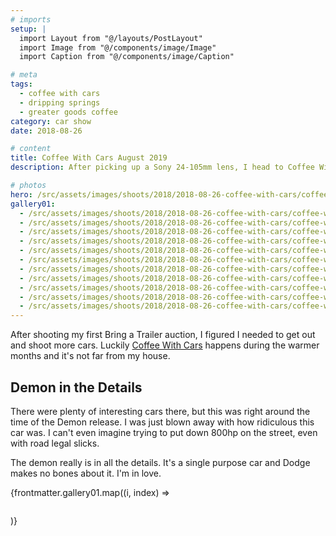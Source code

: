 ```yaml
---
# imports
setup: |
  import Layout from "@/layouts/PostLayout"
  import Image from "@/components/image/Image"
  import Caption from "@/components/image/Caption"

# meta
tags:
  - coffee with cars
  - dripping springs
  - greater goods coffee
category: car show
date: 2018-08-26

# content
title: Coffee With Cars August 2019
description: After picking up a Sony 24-105mm lens, I head to Coffee With Cars.

# photos
hero: /src/assets/images/shoots/2018/2018-08-26-coffee-with-cars/coffee-with-cars-2018_002.jpg
gallery01:
  - /src/assets/images/shoots/2018/2018-08-26-coffee-with-cars/coffee-with-cars-2018_001.jpg
  - /src/assets/images/shoots/2018/2018-08-26-coffee-with-cars/coffee-with-cars-2018_002.jpg
  - /src/assets/images/shoots/2018/2018-08-26-coffee-with-cars/coffee-with-cars-2018_003.jpg
  - /src/assets/images/shoots/2018/2018-08-26-coffee-with-cars/coffee-with-cars-2018_004.jpg
  - /src/assets/images/shoots/2018/2018-08-26-coffee-with-cars/coffee-with-cars-2018_005.jpg
  - /src/assets/images/shoots/2018/2018-08-26-coffee-with-cars/coffee-with-cars-2018_006.jpg
  - /src/assets/images/shoots/2018/2018-08-26-coffee-with-cars/coffee-with-cars-2018_007.jpg
  - /src/assets/images/shoots/2018/2018-08-26-coffee-with-cars/coffee-with-cars-2018_008.jpg
  - /src/assets/images/shoots/2018/2018-08-26-coffee-with-cars/coffee-with-cars-2018_009.jpg
  - /src/assets/images/shoots/2018/2018-08-26-coffee-with-cars/coffee-with-cars-2018_010.jpg
  - /src/assets/images/shoots/2018/2018-08-26-coffee-with-cars/coffee-with-cars-2018_011.jpg
---
```


After shooting my first Bring a Trailer auction, I figured I needed to get out and shoot more cars. Luckily [Coffee With Cars](https://www.facebook.com/CoffeeWithCars/) happens during the warmer months and it's not far from my house.

## Demon in the Details

There were plenty of interesting cars there, but this was right around the time of the Demon release. I was just blown away with how ridiculous this car was. I can't even imagine trying to put down 800hp on the street, even with road legal slicks.

The demon really is in all the details. It's a single purpose car and Dodge makes no bones about it. I'm in love.

<div>
    {frontmatter.gallery01.map((i, index) =>
        <figure>
            <picture>
                <Image file={i} />
            </picture>
            <Caption file={i} showMeta={true}>
        </figure>
    )}
</div>

